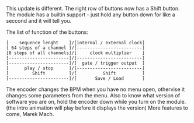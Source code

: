 This update is different.
The right row of buttons now has a Shift button. The module has a builtin support - just hold any button down for like a seccond and it will tell you.

The list of function of the buttons:

```
[    sequence lenght    ]/[internal / external clock]
[ 64 steps of a channel ]/[-------------------------]
[8 steps of all channels]/[     clock multiplier    ]
[-----------------------]/[-------------------------]
[-----------------------]/[  gate / trigger output  ]
[      play / stop      ]/[-------------------------]
[         Shift         ]/[          Shift          ]
[-----------------------]/[       Save / Load       ]
```

The encoder changes the BPM when you have no menu open, othervise it changes some parameters from the menu.
Also to know what version of software you are on, hold the encoder down while you turn on the module. (the intro animation will play before it displays the version)
More features to come, Marek Mach.
